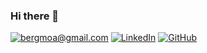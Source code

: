 ### Hi there 👋
[![bergmoa@gmail.com](https://img.shields.io/badge/Gmail-D14836?style=for-the-badge&logo=gmail&logoColor=white)](mailto:bergmoa@gmail.com)
[![LinkedIn](https://img.shields.io/badge/LinkedIn-0077B5?style=for-the-badge&logo=linkedin&logoColor=white)](https://www.linkedin.com/in/moa-berg-86795a209/)
[![GitHub](https://img.shields.io/badge/GitHub-100000?style=for-the-badge&logo=github&logoColor=white)](https://github.com/moasannacatharina)
<!--
**moasannacatharina/moasannacatharina** is a ✨ _special_ ✨ repository because its `README.md` (this file) appears on your GitHub profile.

Here are some ideas to get you started:

- 🔭 I’m currently working on ...
- 🌱 I’m currently learning ...
- 👯 I’m looking to collaborate on ...
- 🤔 I’m looking for help with ...
- 💬 Ask me about ...
- 📫 How to reach me: ...
- 😄 Pronouns: ...
- ⚡ Fun fact: ...
-->
